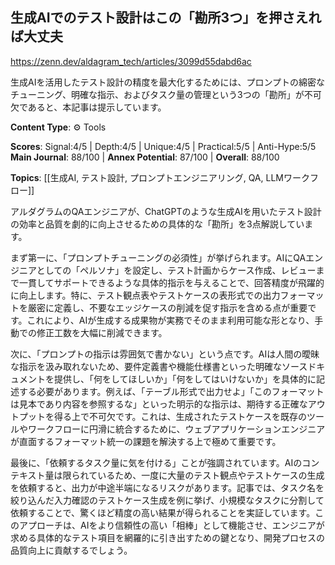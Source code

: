 ## 生成AIでのテスト設計はこの「勘所3つ」を押さえれば大丈夫

https://zenn.dev/aldagram_tech/articles/3099d55dabd6ac

生成AIを活用したテスト設計の精度を最大化するためには、プロンプトの綿密なチューニング、明確な指示、およびタスク量の管理という3つの「勘所」が不可欠であると、本記事は提示しています。

**Content Type**: ⚙️ Tools

**Scores**: Signal:4/5 | Depth:4/5 | Unique:4/5 | Practical:5/5 | Anti-Hype:5/5
**Main Journal**: 88/100 | **Annex Potential**: 87/100 | **Overall**: 88/100

**Topics**: [[生成AI, テスト設計, プロンプトエンジニアリング, QA, LLMワークフロー]]

アルダグラムのQAエンジニアが、ChatGPTのような生成AIを用いたテスト設計の効率と品質を劇的に向上させるための具体的な「勘所」を3点解説しています。

まず第一に、「プロンプトチューニングの必須性」が挙げられます。AIにQAエンジニアとしての「ペルソナ」を設定し、テスト計画からケース作成、レビューまで一貫してサポートできるような具体的指示を与えることで、回答精度が飛躍的に向上します。特に、テスト観点表やテストケースの表形式での出力フォーマットを厳密に定義し、不要なエッジケースの削減を促す指示を含める点が重要です。これにより、AIが生成する成果物が実務でそのまま利用可能な形となり、手動での修正工数を大幅に削減できます。

次に、「プロンプトの指示は雰囲気で書かない」という点です。AIは人間の曖昧な指示を汲み取れないため、要件定義書や機能仕様書といった明確なソースドキュメントを提供し、「何をしてほしいか」「何をしてはいけないか」を具体的に記述する必要があります。例えば、「テーブル形式で出力せよ」「このフォーマットは見本であり内容を参照するな」といった明示的な指示は、期待する正確なアウトプットを得る上で不可欠です。これは、生成されたテストケースを既存のツールやワークフローに円滑に統合するために、ウェブアプリケーションエンジニアが直面するフォーマット統一の課題を解決する上で極めて重要です。

最後に、「依頼するタスク量に気を付ける」ことが強調されています。AIのコンテキスト量は限られているため、一度に大量のテスト観点やテストケースの生成を依頼すると、出力が中途半端になるリスクがあります。記事では、タスク名を絞り込んだ入力確認のテストケース生成を例に挙げ、小規模なタスクに分割して依頼することで、驚くほど精度の高い結果が得られることを実証しています。このアプローチは、AIをより信頼性の高い「相棒」として機能させ、エンジニアが求める具体的なテスト項目を網羅的に引き出すための鍵となり、開発プロセスの品質向上に貢献するでしょう。